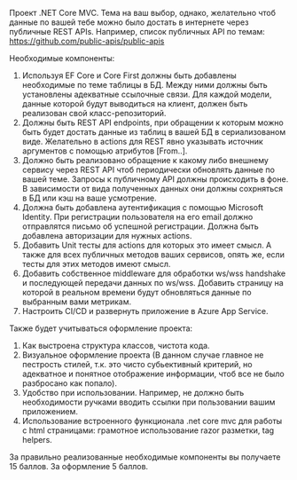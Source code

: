 Проект .NET Core MVC. Тема на ваш выбор, однако, желательно чтоб данные по вашей тебе можно было достать в интернете через публичные REST APIs.
Например, список публичных API по темам: https://github.com/public-apis/public-apis

Необходимые компоненты:
1. Используя EF Core и Core First должны быть добавлены необходимые по теме таблицы в БД. Между ними должны быть установлены адекватные ссылочные связи. Для каждой модели, данные которой будут выводиться на клиент, должен быть реализован свой класс-репозиторий.
2. Должны быть REST API endpoints, при обращении к которым можно быть будет достать данные из таблиц в вашей БД в сериализованом виде. Желательно в actions для REST явно указывать источник аргументов с помощью атрибутов [From..].
3. Должно быть реализовано обращение к какому либо внешнему сервису через REST API чтоб периодически обновлять данные по вашей теме. Запросы к публичному API должны происходить в фоне. В зависимости от вида полученных данных они должны сохрняться в БД или кэш на ваше усмотрение.
4. Должна быть добавлена аутентификация с помощью Microsoft Identity. При регистрации пользователя на его email должно отправлятся письмо об успешной регистрации. Должна быть добавлена авторизации для нужных actions.
5. Добавить Unit тесты для actions для которых это имеет смысл. А также для всех публичных методов ваших сервисов, опять же, если тесты для этих методов имеют смысл.
6. Добавить собственное middleware для обработки ws/wss handshake и последующей передачи данных по ws/wss. Добавить страницу на которой в реальном времени будут обновляться данные по выбранным вами метрикам.
7. Настроить CI/CD и развернуть приложение в Azure App Service.

Также будет учитываться оформление проекта:
1. Как выстроена структура классов, чистота кода.
2. Визуальное оформление проекта (В данном случае главное не пестрость стилей, т.к. это чисто субьективный критерий, но адекватное и понятное отображение информации, чтоб все не было разбросано как попало).
3. Удобство при использовании. Например, не должно быть необходимости ручками вводить ссылки при пользовании вашим приложением.
4. Использование встроенного функционала .net core mvc для работы с html страницами: грамотное использование razor разметки, tag helpers. 

За правильно реализованные необходимые компоненты вы получаете 15 баллов.
За оформление 5 баллов.